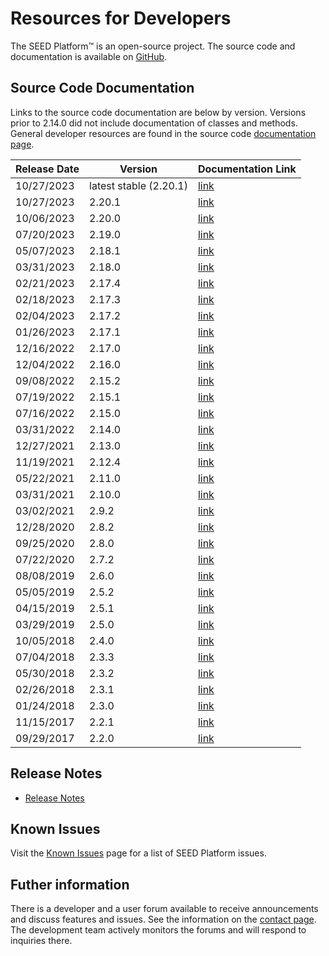 # Resources for Developers

The SEED Platform&trade; is an open-source project. The source code and documentation is available on [GitHub](https://github.com/SEED-platform/seed).

## Source Code Documentation

Links to the source code documentation are below by version. Versions prior to 2.14.0 did not include
documentation of classes and methods. General developer resources are found in the source code 
[documentation page](./code_documentation/latest/developer_resources.html).

| Release Date | Version                | Documentation Link                             |
|--------------|------------------------|------------------------------------------------|
| 10/27/2023   | latest stable (2.20.1) | [link](./code_documentation/latest/index.html) |
| 10/27/2023   | 2.20.1                 | [link](./code_documentation/2.20.1/index.html) |
| 10/06/2023   | 2.20.0                 | [link](./code_documentation/2.20.0/index.html) |
| 07/20/2023   | 2.19.0                 | [link](./code_documentation/2.19.0/index.html) |
| 05/07/2023   | 2.18.1                 | [link](./code_documentation/2.18.1/index.html) |
| 03/31/2023   | 2.18.0                 | [link](./code_documentation/2.18.0/index.html) |
| 02/21/2023   | 2.17.4                 | [link](./code_documentation/2.17.4/index.html) |
| 02/18/2023   | 2.17.3                 | [link](./code_documentation/2.17.3/index.html) |
| 02/04/2023   | 2.17.2                 | [link](./code_documentation/2.17.2/index.html) |
| 01/26/2023   | 2.17.1                 | [link](./code_documentation/2.17.1/index.html) |
| 12/16/2022   | 2.17.0                 | [link](./code_documentation/2.17.0/index.html) |
| 12/04/2022   | 2.16.0                 | [link](./code_documentation/2.16.0/index.html) |
| 09/08/2022   | 2.15.2                 | [link](./code_documentation/2.15.2/index.html) |
| 07/19/2022   | 2.15.1                 | [link](./code_documentation/2.15.1/index.html) |
| 07/16/2022   | 2.15.0                 | [link](./code_documentation/2.15.0/index.html) |
| 03/31/2022   | 2.14.0                 | [link](./code_documentation/2.14.0/index.html) |
| 12/27/2021   | 2.13.0                 | [link](./code_documentation/2.13.0/index.html) |
| 11/19/2021   | 2.12.4                 | [link](./code_documentation/2.12.4/index.html) |
| 05/22/2021   | 2.11.0                 | [link](./code_documentation/2.11.0/index.html) |
| 03/31/2021   | 2.10.0                 | [link](./code_documentation/2.10.0/index.html) |
| 03/02/2021   | 2.9.2                  | [link](./code_documentation/2.9.2/index.html)  |
| 12/28/2020   | 2.8.2                  | [link](./code_documentation/2.8.2/index.html)  |
| 09/25/2020   | 2.8.0                  | [link](./code_documentation/2.8.0/index.html)  |
| 07/22/2020   | 2.7.2                  | [link](./code_documentation/2.7.2/index.html)  |
| 08/08/2019   | 2.6.0                  | [link](./code_documentation/2.6.0/index.html)  |
| 05/05/2019   | 2.5.2                  | [link](./code_documentation/2.5.2/index.html)  |
| 04/15/2019   | 2.5.1                  | [link](./code_documentation/2.5.1/index.html)  |
| 03/29/2019   | 2.5.0                  | [link](./code_documentation/2.5.0/index.html)  |
| 10/05/2018   | 2.4.0                  | [link](./code_documentation/2.4.0/index.html)  |
| 07/04/2018   | 2.3.3                  | [link](./code_documentation/2.3.3/index.html)  |
| 05/30/2018   | 2.3.2                  | [link](./code_documentation/2.3.2/index.html)  |
| 02/26/2018   | 2.3.1                  | [link](./code_documentation/2.3.1/index.html)  |
| 01/24/2018   | 2.3.0                  | [link](./code_documentation/2.3.0/index.html)  |
| 11/15/2017   | 2.2.1                  | [link](./code_documentation/2.2.1/index.html)  |
| 09/29/2017   | 2.2.0                  | [link](./code_documentation/2.2.0/index.html)  |
 
## Release Notes

- [Release Notes](https://github.com/SEED-platform/seed/releases)

## Known Issues

Visit the [Known Issues](known_issues.md) page for a list of SEED Platform issues.

## Futher information

There is a developer and a user forum available to receive announcements and discuss features and issues. See the information on the [contact page](contact.md). The development team actively monitors the forums and will respond to inquiries there.
